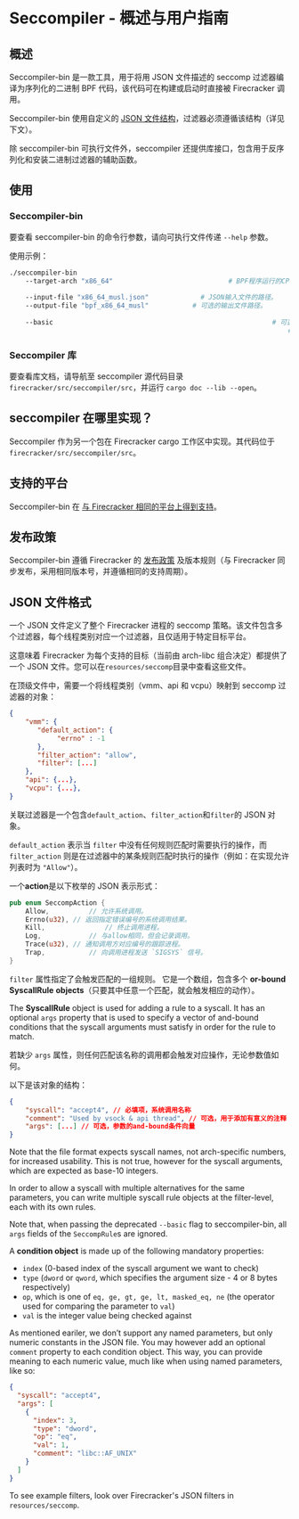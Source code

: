 # Seccompiler - 概述与用户指南

## 概述

Seccompiler-bin 是一款工具，用于将用 JSON 文件描述的 seccomp 过滤器编译为序列化的二进制 BPF 代码，该代码可在构建或启动时直接被 Firecracker 调用。

Seccompiler-bin 使用自定义的 [JSON 文件结构](#json-file-format)，过滤器必须遵循该结构（详见下文）。

除 seccompiler-bin 可执行文件外，seccompiler 还提供库接口，包含用于反序列化和安装二进制过滤器的辅助函数。

## 使用

### Seccompiler-bin

要查看 seccompiler-bin 的命令行参数，请向可执行文件传递 `--help` 参数。

使用示例：

```bash
./seccompiler-bin
    --target-arch "x86_64"                             # BPF程序运行的CPU架构。
                                                                        # 支持架构：x86_64, aarch64。
    --input-file "x86_64_musl.json"             # JSON输入文件的路径。
    --output-file "bpf_x86_64_musl"           # 可选的输出文件路径。
                                                                       # [默认值：“seccomp_binary_filter.out”]
    --basic                                                       # 可选，创建基本过滤器，忽略任何参数检查。
                                                                      # (已弃用)。
```

### Seccompiler 库

要查看库文档，请导航至 seccompiler 源代码目录 `firecracker/src/seccompiler/src`，并运行 `cargo doc --lib --open`。

## seccompiler 在哪里实现？

Seccompiler 作为另一个包在 Firecracker cargo 工作区中实现。其代码位于 `firecracker/src/seccompiler/src`。

## 支持的平台

Seccompiler-bin 在
[与 Firecracker 相同的平台上得到支持](README.md#测试平台)。

## 发布政策

Seccompiler-bin 遵循 Firecracker 的 [发布政策](RELEASE_POLICY.md) 及版本规则（与 Firecracker 同步发布，采用相同版本号，并遵循相同的支持周期）。

## JSON 文件格式

一个 JSON 文件定义了整个 Firecracker 进程的 seccomp 策略。该文件包含多个过滤器，每个线程类别对应一个过滤器，且仅适用于特定目标平台。

这意味着 Firecracker 为每个支持的目标（当前由 arch-libc 组合决定）都提供了一个 JSON 文件。您可以在`resources/seccomp`目录中查看这些文件。

在顶级文件中，需要一个将线程类别（vmm、api 和 vcpu）映射到 seccomp 过滤器的对象：

```json
{
    "vmm": {
       "default_action": {
            "errno" : -1
       },
       "filter_action": "allow",
       "filter": [...]
    },
    "api": {...},
    "vcpu": {...},
}
```

关联过滤器是一个包含`default_action`、`filter_action`和`filter`的 JSON 对象。

`default_action` 表示当 `filter` 中没有任何规则匹配时需要执行的操作，而 `filter_action` 则是在过滤器中的某条规则匹配时执行的操作（例如：在实现允许列表时为 `"Allow"`）。

一个**action**是以下枚举的 JSON 表示形式：

```rust
pub enum SeccompAction {
    Allow,          // 允许系统调用。
    Errno(u32), // 返回指定错误编号的系统调用结果。
    Kill,               // 终止调用进程。
    Log,            // 与allow相同，但会记录调用。
    Trace(u32), // 通知调用方对应编号的跟踪进程。
    Trap,           // 向调用进程发送 `SIGSYS` 信号。
}
```

`filter` 属性指定了会触发匹配的一组规则。 它是一个数组，包含多个 **or-bound SyscallRule** **objects**（只要其中任意一个匹配，就会触发相应的动作）。

The **SyscallRule** object is used for adding a rule to a syscall. It has an
optional `args` property that is used to specify a vector of and-bound
conditions that the syscall arguments must satisfy in order for the rule to
match.

若缺少 `args` 属性，则任何匹配该名称的调用都会触发对应操作，无论参数值如何。

以下是该对象的结构：

```json
{
    "syscall": "accept4", // 必填项，系统调用名称
    "comment": "Used by vsock & api thread", // 可选，用于添加有意义的注释
    "args": [...] // 可选，参数的and-bound条件向量
}
```

Note that the file format expects syscall names, not arch-specific numbers, for
increased usability. This is not true, however for the syscall arguments, which
are expected as base-10 integers.

In order to allow a syscall with multiple alternatives for the same parameters,
you can write multiple syscall rule objects at the filter-level, each with its
own rules.

Note that, when passing the deprecated `--basic` flag to seccompiler-bin, all
`args` fields of the `SeccompRule`s are ignored.

A **condition object** is made up of the following mandatory properties:

- `index` (0-based index of the syscall argument we want to check)
- `type` (`dword` or `qword`, which specifies the argument size - 4 or 8 bytes
  respectively)
- `op`, which is one of `eq, ge, gt, ge, lt, masked_eq, ne` (the operator used
  for comparing the parameter to `val`)
- `val` is the integer value being checked against

As mentioned eariler, we don’t support any named parameters, but only numeric
constants in the JSON file. You may however add an optional `comment` property
to each condition object. This way, you can provide meaning to each numeric
value, much like when using named parameters, like so:

```json
{
  "syscall": "accept4",
  "args": [
    {
      "index": 3,
      "type": "dword",
      "op": "eq",
      "val": 1,
      "comment": "libc::AF_UNIX"
    }
  ]
}
```

To see example filters, look over Firecracker's JSON filters in
`resources/seccomp`.
